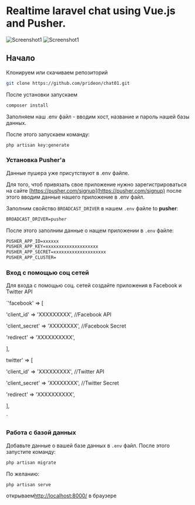 # Realtime laravel chat using Vue.js and Pusher.

![Screenshot1](https://image.ibb.co/gi8Nvc/img01.png)
![Screenshot1](https://image.ibb.co/bKR9ac/img2.png)



## Начало

Клонируем или скачиваем репозиторий


```bash
git clone https://github.com/prideon/chat01.git
```

После установки запускаем 

```bash
composer install
```

Заполняем наш .env файл - вводим хост, название и пароль нашей базы данных.

После этого запускаем команду:

```bash
php artisan key:generate
```

### Установка Pusher'a


Данные пушера уже присутствуют в .env файле.

Для того, чтоб привязать свое приложение нужно зарегистрироваться на сайте [https://pusher.com/signup](https://pusher.com/signup) после этого вводим данные нашего приложение в .env файл.

Заполним свойство `BROADCAST_DRIVER` в нашем `.env` файле to **pusher**:

```txt
BROADCAST_DRIVER=pusher
```

После этого заполним данные о нащем приложении в `.env` файле:

```txt
PUSHER_APP_ID=xxxxxx
PUSHER_APP_KEY=xxxxxxxxxxxxxxxxxxxx
PUSHER_APP_SECRET=xxxxxxxxxxxxxxxxxxxx
PUSHER_APP_CLUSTER=
```

### Вход с помощью соц сетей

Для входа с помощью соц. сетей создайте приложения в Facebook и Twitter API

`'facebook' => [
 
   'client_id' => 'XXXXXXXXX', //Facebook API
 
   'client_secret' => 'XXXXXXXX', //Facebook Secret
 
   'redirect' => 'XXXXXXXXXX',
 
],

twitter' => [
 
   'client_id' => 'XXXXXXXXX', //Twitter API
 
   'client_secret' => 'XXXXXXXX', //Twitter Secret
 
   'redirect' => 'XXXXXXXXXX',
 
],


`

### Работа с базой данных

Добавьте данные о вашей базе данных в `.env` файл. После этого запустите команду:

```bash
php artisan migrate
```

По желанию:

```bash
php artisan serve
```
открываем[http://localhost:8000/](http://localhost:8000/) в браузере
